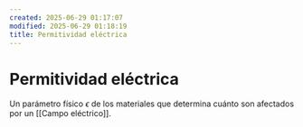 ```yaml
---
created: 2025-06-29 01:17:07
modified: 2025-06-29 01:18:19
title: Permitividad eléctrica
---
```


# Permitividad eléctrica

Un parámetro físico $\epsilon$ de los materiales que determina cuánto son afectados por un [[Campo eléctrico]].
